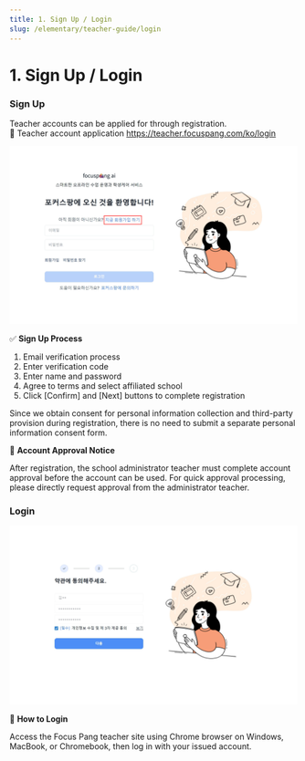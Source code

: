 ```yaml
---
title: 1. Sign Up / Login
slug: /elementary/teacher-guide/login
---
```


<!-- title: 사이드바에서 표시되는 이름 -->

# 1. Sign Up / Login

### Sign Up

Teacher accounts can be applied for through registration.\
🔗 Teacher account application https://teacher.focuspang.com/ko/login

![](/img/teacher_2-1_01.jpg) <!--🔧 회원가입 이미지의 경우 공통 사항이므로 이미지 따로 빼기-->

✅ **Sign Up Process**

1. Email verification process
2. Enter verification code
3. Enter name and password
4. Agree to terms and select affiliated school
5. Click [Confirm] and [Next] buttons to complete registration

Since we obtain consent for personal information collection and third-party provision during registration, there is no need to submit a separate personal information consent form.

🔑 **Account Approval Notice**

After registration, the school administrator teacher must complete account approval before the account can be used.
For quick approval processing, please directly request approval from the administrator teacher.

### Login

![](/img/teacher_2-1_02.jpg)

🔑 **How to Login**

Access the Focus Pang teacher site using Chrome browser on Windows, MacBook, or Chromebook, then log in with your issued account.
